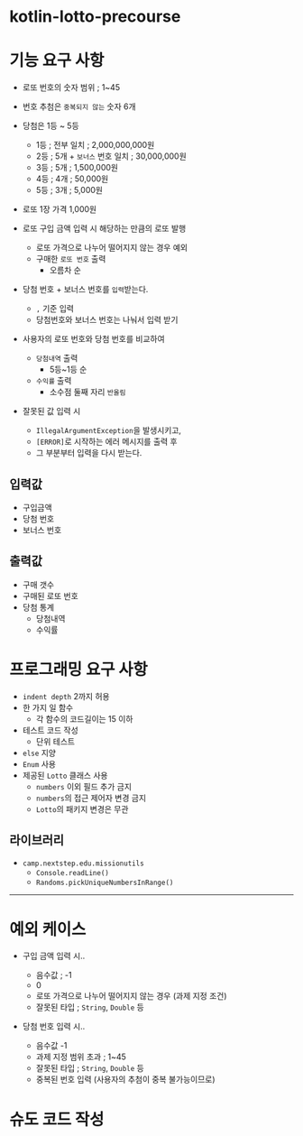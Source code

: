 # kotlin-lotto-precourse

# 기능 요구 사항

- 로또 번호의 숫자 범위 ; 1~45


- 번호 추첨은 `중복되지 않는` 숫자 6개


- 당첨은 1등 ~ 5등
    - 1등 ; 전부 일치 ; 2,000,000,000원
    - 2등 ; 5개 + `보너스` 번호 일치 ; 30,000,000원
    - 3등 ; 5개 ; 1,500,000원
    - 4등 ; 4개 ; 50,000원
    - 5등 ; 3개 ; 5,000원


- 로또 1장 가격 1,000원
- 로또 구입 금액 입력 시 해당하는 만큼의 로또 발행
    - 로또 가격으로 나누어 떨어지지 않는 경우 예외
    - 구매한 `로또 번호` 출력
        - 오름차 순


- 당첨 번호 + 보너스 번호를 `입력`받는다.
    - `,` 기준 입력
    - 당첨번호와 보너스 번호는 나눠서 입력 받기


- 사용자의 로또 번호와 당첨 번호를 비교하여
    - `당첨내역` 출력
        - 5등~1등 순
    - `수익률` 출력
        - 소수점 둘째 자리 `반올림`


- 잘못된 값 입력 시
    - `IllegalArgumentException`을 발생시키고,
    - `[ERROR]`로 시작하는 에러 메시지를 출력 후
    - 그 부분부터 입력을 다시 받는다.

## 입력값

- 구입금액
- 당첨 번호
- 보너스 번호

## 출력값

- 구매 갯수
- 구매된 로또 번호
- 당첨 통계
    - 당첨내역
    - 수익률

# 프로그래밍 요구 사항

- `indent depth` 2까지 허용
- 한 가지 일 함수
    - 각 함수의 코드길이는 15 이하
- 테스트 코드 작성
    - 단위 테스트
- `else` 지양
- `Enum` 사용
- 제공된 `Lotto` 클래스 사용
    - `numbers` 이외 필드 추가 금지
    - `numbers`의 접근 제어자 변경 금지
    - `Lotto`의 패키지 변경은 무관

## 라이브러리

- `camp.nextstep.edu.missionutils`
    - `Console.readLine()`
    - `Randoms.pickUniqueNumbersInRange()`

---

# 예외 케이스

- 구입 금액 입력 시..
    - 음수값 ; -1
    - 0
    - 로또 가격으로 나누어 떨어지지 않는 경우 (과제 지정 조건)
    - 잘못된 타입 ; `String`, `Double` 등

- 당첨 번호 입력 시..
    - 음수값 -1
    - 과제 지정 범위 초과 ; 1~45
    - 잘못된 타입 ; `String`, `Double` 등
    - 중복된 번호 입력 (사용자의 추첨이 중복 불가능이므로)

# 슈도 코드 작성

